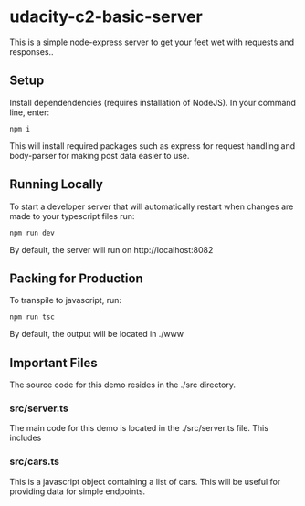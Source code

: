 # udacity-c2-basic-server

This is a simple node-express server to get your feet wet with requests and responses..

## Setup 
Install dependendencies (requires installation of NodeJS). In your command line, enter:

`npm i`

This will install required packages such as express for request handling and body-parser for making post data easier to use.

## Running Locally
To start a developer server that will automatically restart when changes are made to your typescript files run:

`npm run dev`

By default, the server will run on http://localhost:8082

## Packing for Production
To transpile to javascript, run:

`npm run tsc`

By default, the output will be located in ./www

## Important Files

The source code for this demo resides in the ./src directory.

### src/server.ts
The main code for this demo is located in the ./src/server.ts file. This includes 

### src/cars.ts
This is a javascript object containing a list of cars. This will be useful for providing data for simple endpoints.
